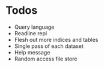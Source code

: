# Todos

- Query language
- Readline repl
- Flesh out more indices and tables
- Single pass of each dataset
- Help message
- Random access file store
